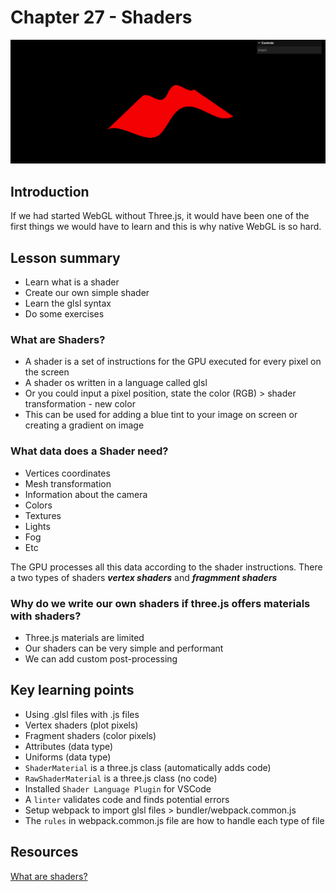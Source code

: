 # Chapter 27 - Shaders 

![alt text](./static/screenshot-shaders.png?raw=true "Screenshot")

## Introduction 
If we had started WebGL without Three.js, it would have been one of the first things we would have to learn and this is why native WebGL is so hard. 

## Lesson summary 
- Learn what is a shader 
- Create our own simple shader 
- Learn the glsl syntax 
- Do some exercises

### What are Shaders?
- A shader is a set of instructions for the GPU executed for every pixel on the screen
- A shader os written in a language called glsl 
- Or you could input a pixel position, state the color (RGB) > shader transformation - new color 
- This can be used for adding a blue tint to your image on screen or creating a gradient on image 

### What data does a Shader need?
- Vertices coordinates 
- Mesh transformation 
- Information about the camera 
- Colors 
- Textures 
- Lights 
- Fog 
- Etc 

The GPU processes all this data according to the shader instructions. There a two types of shaders ***vertex shaders*** and ***fragmment shaders***

### Why do we write our own shaders if three.js offers materials with shaders?
- Three.js materials are limited 
- Our shaders can be very simple and performant 
- We can add custom post-processing

## Key learning points 
- Using .glsl files with .js files
- Vertex shaders (plot pixels)
- Fragment shaders (color pixels)
- Attributes (data type)
- Uniforms (data type)
- `ShaderMaterial` is a three.js class (automatically adds code)
- `RawShaderMaterial` is a three.js class (no code)
- Installed `Shader Language Plugin` for VSCode
- A `linter` validates code and finds potential errors 
- Setup webpack to import glsl files > bundler/webpack.common.js
- The `rules` in webpack.common.js file are how to handle each type of file

## Resources 
[What are shaders?](https://www.youtube.com/watch?v=sXbdF4KjNOc)

